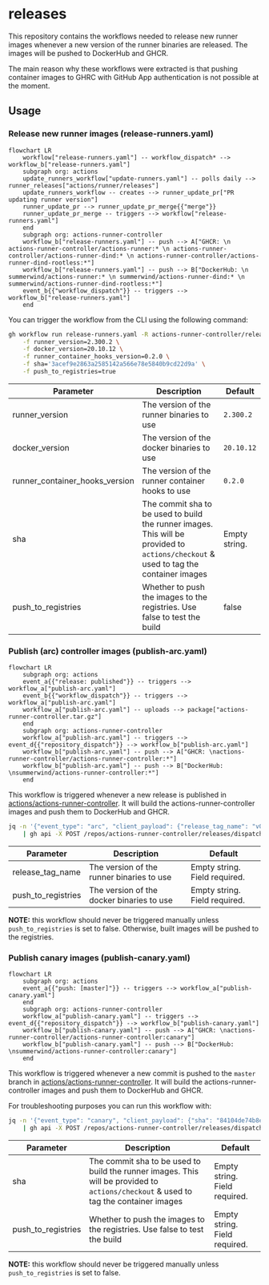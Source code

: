 # releases

This repository contains the workflows needed to release new runner images whenever a new version of the runner binaries are released. The images will be pushed to DockerHub and GHCR.

The main reason why these workflows were extracted is that pushing container images to GHRC with GitHub App authentication is not possible at the moment.

## Usage

### Release new runner images (release-runners.yaml)

```mermaid
flowchart LR
    workflow["release-runners.yaml"] -- workflow_dispatch* --> workflow_b["release-runners.yaml"]
    subgraph org: actions
    update_runners_workflow["update-runners.yaml"] -- polls daily --> runner_releases["actions/runner/releases"]
    update_runners_workflow -- creates --> runner_update_pr["PR updating runner version"]
    runner_update_pr --> runner_update_pr_merge{{"merge"}}
    runner_update_pr_merge -- triggers --> workflow["release-runners.yaml"]
    end
    subgraph org: actions-runner-controller
    workflow_b["release-runners.yaml"] -- push --> A["GHCR: \n actions-runner-controller/actions-runner:* \n actions-runner-controller/actions-runner-dind:* \n actions-runner-controller/actions-runner-dind-rootless:*"]
    workflow_b["release-runners.yaml"] -- push --> B["DockerHub: \n summerwind/actions-runner:* \n summerwind/actions-runner-dind:* \n summerwind/actions-runner-dind-rootless:*"]
    event_b{{"workflow_dispatch"}} -- triggers --> workflow_b["release-runners.yaml"]
    end
```

You can trigger the workflow from the CLI using the following command:

```bash
gh workflow run release-runners.yaml -R actions-runner-controller/releases \
    -f runner_version=2.300.2 \
    -f docker_version=20.10.12 \
    -f runner_container_hooks_version=0.2.0 \
    -f sha='3acef9e2863a2585142a566e78e5840b9cd22d9a' \
    -f push_to_registries=true
```

<!-- Table of Paramters -->
| Parameter | Description | Default |
| --- | --- | --- |
| runner_version | The version of the runner binaries to use | `2.300.2` |
| docker_version | The version of the docker binaries to use | `20.10.12` |
| runner_container_hooks_version | The version of the runner container hooks to use | `0.2.0` |
| sha | The commit sha to be used to build the runner images. This will be provided to `actions/checkout` & used to tag the container images | Empty string. |
| push_to_registries | Whether to push the images to the registries. Use false to test the build | false |

### Publish (arc) controller images (publish-arc.yaml)

```mermaid
flowchart LR
    subgraph org: actions
    event_a{{"release: published"}} -- triggers --> workflow_a["publish-arc.yaml"]
    event_b{{"workflow_dispatch"}} -- triggers --> workflow_a["publish-arc.yaml"]
    workflow_a["publish-arc.yaml"] -- uploads --> package["actions-runner-controller.tar.gz"]
    end
    subgraph org: actions-runner-controller
    workflow_a["publish-arc.yaml"] -- triggers --> event_d{{"repository_dispatch"}} --> workflow_b["publish-arc.yaml"]
    workflow_b["publish-arc.yaml"] -- push --> A["GHCR: \nactions-runner-controller/actions-runner-controller:*"]
    workflow_b["publish-arc.yaml"] -- push --> B["DockerHub: \nsummerwind/actions-runner-controller:*"]
    end
```

This workflow is triggered whenever a new release is published in [actions/actions-runner-controller](https://github.com/actions/actions-runner-controller). It will build the actions-runner-controller images and push them to DockerHub and GHCR.

```bash
jq -n '{"event_type": "arc", "client_payload": {"release_tag_name": "v0.26.0", "push_to_registries": false}}' \
    | gh api -X POST /repos/actions-runner-controller/releases/dispatches --input -
```

| Parameter | Description | Default |
| --- | --- | --- |
| release_tag_name | The version of the runner binaries to use | Empty string. Field required. |
| push_to_registries | The version of the docker binaries to use | Empty string. Field required. |

**NOTE:** this workflow should never be triggered manually unless `push_to_registries` is set to false. Otherwise, built images will be pushed to the registries.

### Publish canary images (publish-canary.yaml)

```mermaid
flowchart LR
    subgraph org: actions
    event_a{{"push: [master]"}} -- triggers --> workflow_a["publish-canary.yaml"]
    end
    subgraph org: actions-runner-controller
    workflow_a["publish-canary.yaml"] -- triggers --> event_d{{"repository_dispatch"}} --> workflow_b["publish-canary.yaml"]
    workflow_b["publish-canary.yaml"] -- push --> A["GHCR: \nactions-runner-controller/actions-runner-controller:canary"]
    workflow_b["publish-canary.yaml"] -- push --> B["DockerHub: \nsummerwind/actions-runner-controller:canary"]
    end
```

This workflow is triggered whenever a new commit is pushed to the `master` branch in [actions/actions-runner-controller](https://github.com/actions/actions-runner-controller). It will build the actions-runner-controller images and push them to DockerHub and GHCR.

For troubleshooting purposes you can run this workflow with:

```bash
jq -n '{"event_type": "canary", "client_payload": {"sha": "84104de74b8e9e555f530d40d8f33cc9471716f5", "push_to_registries": false}}' \
    | gh api -X POST /repos/actions-runner-controller/releases/dispatches --input -
```

<!-- Table of Paramters -->
| Parameter | Description | Default |
| --- | --- | --- |
| sha | The commit sha to be used to build the runner images. This will be provided to `actions/checkout` & used to tag the container images  | Empty string. Field required. |
| push_to_registries | Whether to push the images to the registries. Use false to test the build | Empty string. Field required. |

**NOTE:** this workflow should never be triggered manually unless `push_to_registries` is set to false.
